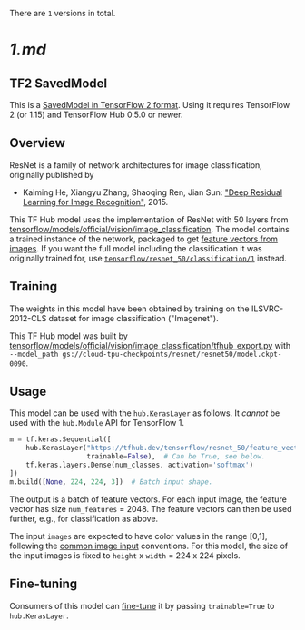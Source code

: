 There are `1` versions in total.

# _1.md_
## TF2 SavedModel

This is a
[SavedModel in TensorFlow 2 format](https://www.tensorflow.org/hub/tf2_saved_model).
Using it requires TensorFlow 2 (or 1.15) and TensorFlow Hub 0.5.0 or newer.

## Overview

ResNet is a family of network architectures for image classification, originally
published by

*   Kaiming He, Xiangyu Zhang, Shaoqing Ren, Jian Sun:
    ["Deep Residual Learning for Image Recognition"](https://arxiv.org/abs/1512.03385), 2015.

This TF Hub model uses the implementation of ResNet with 50 layers from
[tensorflow/models/official/vision/image_classification](https://github.com/tensorflow/models/blob/master/official/vision/image_classification/resnet_model.py).
The model contains a trained instance of the network, packaged to get
[feature vectors from images](https://www.tensorflow.org/hub/common_signatures/images#feature-vector).
If you want the full model including the classification it was originally
trained for, use
[`tensorflow/resnet_50/classification/1`](https://tfhub.dev/tensorflow/resnet_50/classification/1)
instead.

## Training

The weights in this model have been obtained by training on the ILSVRC-2012-CLS
dataset for image classification ("Imagenet").

This TF Hub model was built by
[tensorflow/models/official/vision/image_classification/tfhub_export.py](https://github.com/tensorflow/models/blob/master/official/vision/image_classification/tfhub_export.py)
with `--model_path gs://cloud-tpu-checkpoints/resnet/resnet50/model.ckpt-0090`.

## Usage

This model can be used with the `hub.KerasLayer` as follows. It *cannot* be used
with the `hub.Module` API for TensorFlow 1.

```python
m = tf.keras.Sequential([
    hub.KerasLayer("https://tfhub.dev/tensorflow/resnet_50/feature_vector/1",
                   trainable=False),  # Can be True, see below.
    tf.keras.layers.Dense(num_classes, activation='softmax')
])
m.build([None, 224, 224, 3])  # Batch input shape.
```

The output is a batch of feature vectors. For each input image, the feature
vector has size `num_features` = 2048. The feature vectors can then be used
further, e.g., for classification as above.

The input `images` are expected to have color values in the range [0,1],
following the
[common image input](https://www.tensorflow.org/hub/common_signatures/images#input)
conventions. For this model, the size of the input images is fixed to `height` x
`width` = 224 x 224 pixels.

## Fine-tuning

Consumers of this model can
[fine-tune](https://www.tensorflow.org/hub/fine_tuning) it by passing
`trainable=True` to `hub.KerasLayer`.